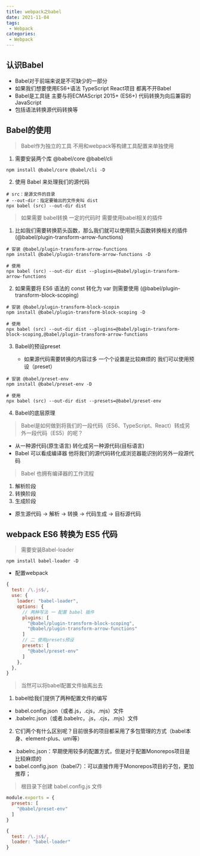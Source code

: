 ```yaml
---
title: webpack之babel
date: 2021-11-04
tags:
 - Webpack
categories: 
 - Webpack
---
```


## 认识Babel

- Babel对于前端来说是不可缺少的一部分
- 如果我们想要使用ES6+语法 TypeScript React项目 都离不开Babel
- Babel是工具链 主要与将ECMAScript 2015+ (ES6+)  代码转换为向后兼容的JavaScript
- 包括语法转换源代码转换等

## Babel的使用

> Babel作为独立的工具 不用和webpack等构建工具配置来单独使用

1. 需要安装两个库 @babel/core @babel/cli

```
npm install @babel/core @babel/cli -D
```

2. 使用 Babel 来处理我们的源代码
```
# src：是源文件的目录
# --out-dir：指定要输出的文件夹叫 dist
npx babel (src) --out-dir dist
```

> 如果需要 babel转换 一定的代码时 需要使用babel相关的插件

1. 比如我们需要转换箭头函数，那么我们就可以使用箭头函数转换相关的插件 (@babel/plugin-transform-arrow-functions)

```
# 安装 @babel/plugin-transform-arrow-functions
npm install @babel/plugin-transform-arrow-functions -D

# 使用
npx babel (src) --out-dir dist --plugins=@babel/plugin-transform-arrow-functions

```

2. 如果需要将 ES6 语法的 const 转化为 var 则需要使用 (@babel/plugin-transform-block-scoping)

```
# 安装 @babel/plugin-transform-block-scopin
npm install @babel/plugin-transform-block-scoping -D 

# 使用
npx babel (src) --out-dir dist --plugins=@babel/plugin-transform-block-scoping,@babel/plugin-transform-arrow-functions
```

3. Babel的预设preset

   - 如果源代码需要转换的内容过多 一个个设置是比较麻烦的 我们可以使用预设（preset）

```
# 安装 @babel/preset-env
npm install @babel/preset-env -D

# 使用
npx babel (src) --out-dir dist --presets=@babel/preset-env
```

4. Babel的底层原理

> Babel是如何做到将我们的一段代码（ES6、TypeScript、React）转成另外一段代码（ES5）的呢？

- 从一种源代码(原生语言) 转化成另一种源代码(目标语言)
- Babel 可以看成编译器 他将我们的源代码转化成浏览器能识别的另外一段源代码

> Babel 也拥有编译器的工作流程
  1. 解析阶段
  2. 转换阶段
  3. 生成阶段
  - 原生源代码 -> 解析 -> 转换 -> 代码生成 -> 目标源代码


## webpack ES6  转换为 ES5 代码

> 需要安装Babel-loader

```
npm install babel-loader -D
```

- 配置webpack
```js
{
  test: /\.js$/,
  use: {
    loader: "babel-loader",
    options: {
      // 两种写法 一 配置 babel 插件
      plugins: [
        "@babel/plugin-transform-block-scoping",
        "@babel/plugin-transform-arrow-functions"
      ]
      // 二 使用presets预设
      presets: [
        "@babel/preset-env"
      ]
    },
  },
}
```

> 当然可以将babel配置文件抽离出去

1. babel给我们提供了两种配置文件的编写
 - babel.config.json（或者.js，.cjs，.mjs）文件
 - .babelrc.json（或者.babelrc，.js，.cjs，.mjs）文件

2. 它们两个有什么区别呢？目前很多的项目都采用了多包管理的方式（babel本身、element-plus、umi等）
 - .babelrc.json：早期使用较多的配置方式，但是对于配置Monorepos项目是比较麻烦的
 - babel.config.json（babel7）：可以直接作用于Monorepos项目的子包，更加推荐；

> 根目录下创建 babel.config.js 文件
```js
module.exports = {
  presets: [
    "@babel/preset-env"
  ]
}
```

```js
{
  test: /\.js$/,
  loader: "babel-loader"
}
```
